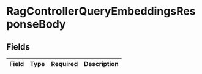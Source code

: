 # RagControllerQueryEmbeddingsResponseBody


## Fields

| Field       | Type        | Required    | Description |
| ----------- | ----------- | ----------- | ----------- |